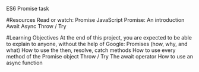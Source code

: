 ES6 Promise task


#Resources
Read or watch:
Promise
JavaScript Promise: An introduction
Await
Async
Throw / Try

#Learning Objectives
At the end of this project, you are expected to be able to explain to anyone, without the help of Google:
Promises (how, why, and what)
How to use the then, resolve, catch methods
How to use every method of the Promise object
Throw / Try
The await operator
How to use an async function